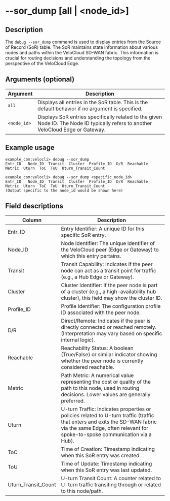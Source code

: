 #	--sor_dump [all | <node_id>]

##	Description
The `debug --sor_dump` command is used to display entries from the Source of Record (SoR) table. The SoR maintains state information about various nodes and paths within the VeloCloud SD-WAN fabric. This information is crucial for routing decisions and understanding the topology from the perspective of the VeloCloud Edge.

##  Arguments (optional)
| Argument | Description |
|---|---|
| `all` | Displays all entries in the SoR table. This is the default behavior if no argument is specified. |
| `<node_id>` | Displays SoR entries specifically related to the given Node ID. The Node ID typically refers to another VeloCloud Edge or Gateway. |

##  Example usage
```
example_com:velocli> debug --sor_dump
Entr_ID   Node_ID  Transit  Cluster  Profile_ID  D/R  Reachable  Metric  Uturn  ToC  ToU  Uturn_Transit_Count

example_com:velocli> debug --sor_dump <specific_node_id>
Entr_ID   Node_ID  Transit  Cluster  Profile_ID  D/R  Reachable  Metric  Uturn  ToC  ToU  Uturn_Transit_Count
(Output specific to the node_id would be shown here)
```

##  Field descriptions
| Column | Description |
|---|---|
| Entr_ID | Entry Identifier: A unique ID for this specific SoR entry. |
| Node_ID | Node Identifier: The unique identifier of the VeloCloud peer (Edge or Gateway) to which this entry pertains. |
| Transit | Transit Capability: Indicates if the peer node can act as a transit point for traffic (e.g., a Hub Edge or Gateway). |
| Cluster | Cluster Identifier: If the peer node is part of a cluster (e.g., a high-availability hub cluster), this field may show the cluster ID. |
| Profile_ID | Profile Identifier: The configuration profile ID associated with the peer node. |
| D/R | Direct/Remote: Indicates if the peer is directly connected or reached remotely. (Interpretation may vary based on specific internal logic). |
| Reachable | Reachability Status: A boolean (True/False) or similar indicator showing whether the peer node is currently considered reachable. |
| Metric | Path Metric: A numerical value representing the cost or quality of the path to this node, used in routing decisions. Lower values are generally preferred. |
| Uturn | U-turn Traffic: Indicates properties or policies related to U-turn traffic (traffic that enters and exits the SD-WAN fabric via the same Edge, often relevant for spoke-to-spoke communication via a Hub). |
| ToC | Time of Creation: Timestamp indicating when this SoR entry was created. |
| ToU | Time of Update: Timestamp indicating when this SoR entry was last updated. |
| Uturn_Transit_Count | U-turn Transit Count: A counter related to U-turn traffic transiting through or related to this node/path. |